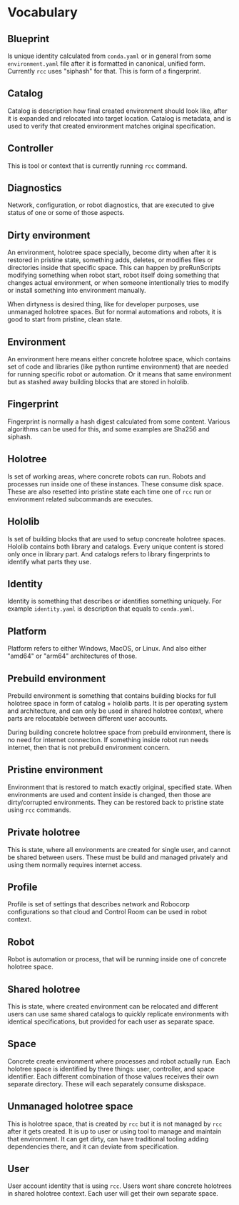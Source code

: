# Vocabulary

## Blueprint

Is unique identity calculated from `conda.yaml` or in general from some
`environment.yaml` file after it is formatted in canonical, unified form.
Currently `rcc` uses "siphash" for that. This is form of a fingerprint.

## Catalog

Catalog is description how final created environment should look like, after
it is expanded and relocated into target location. Catalog is metadata, and
is used to verify that created environment matches original specification.

## Controller

This is tool or context that is currently running `rcc` command.

## Diagnostics

Network, configuration, or robot diagnostics, that are executed to give
status of one or some of those aspects.

## Dirty environment

An environment, holotree space specially, become dirty when after it is
restored in pristine state, something adds, deletes, or modifies files or
directories inside that specific space. This can happen by preRunScripts
modifying something when robot start, robot itself doing something that
changes actual environment, or when someone intentionally tries to modify
or install something into environment manually.

When dirtyness is desired thing, like for developer purposes, use unmanaged
holotree spaces. But for normal automations and robots, it is good to start
from pristine, clean state.

## Environment

An environment here means either concrete holotree space, which contains
set of code and libraries (like python runtime environment) that are needed
for running specific robot or automation. Or it means that same environment
but as stashed away building blocks that are stored in hololib.

## Fingerprint

Fingerprint is normally a hash digest calculated from some content. Various
algorithms can be used for this, and some examples are Sha256 and siphash.

## Holotree

Is set of working areas, where concrete robots can run. Robots and processes
run inside one of these instances. These consume disk space. These are also
resetted into pristine state each time one of `rcc` run or environment related
subcommands are executes.

## Hololib

Is set of building blocks that are used to setup concreate holotree spaces.
Hololib contains both library and catalogs. Every unique content is stored
only once in library part. And catalogs refers to library fingerprints to
identify what parts they use.

## Identity

Identity is something that describes or identifies something uniquely.
For example `identity.yaml` is description that equals to `conda.yaml`.

## Platform

Platform refers to either Windows, MacOS, or Linux. And also either "amd64"
or "arm64" architectures of those.

## Prebuild environment

Prebuild environment is something that contains building blocks for full
holotree space in form of catalog + hololib parts. It is per operating system
and architecture, and can only be used in shared holotree context, where
parts are relocatable between different user accounts.

During building concrete holotree space from prebuild environment, there is
no need for internet connection. If something inside robot run needs internet,
then that is not prebuild environment concern.

## Pristine environment

Environment that is restored to match exactly original, specified state.
When environments are used and content inside is changed, then those are
dirty/corrupted environments. They can be restored back to pristine state
using `rcc` commands.

## Private holotree

This is state, where all environments are created for single user, and cannot
be shared between users. These must be build and managed privately and using
them normally requires internet access.

## Profile

Profile is set of settings that describes network and Robocorp configurations
so that cloud and Control Room can be used in robot context.

## Robot

Robot is automation or process, that will be running inside one of concrete
holotree space.

## Shared holotree

This is state, where created environment can be relocated and different users
can use same shared catalogs to quickly replicate environments with identical
specifications, but provided for each user as separate space.

## Space

Concrete create environment where processes and robot actually run. Each
holotree space is identified by three things: user, controller, and space
identifier. Each different combination of those values receives their own
separate directory. These will each separately consume diskspace.

## Unmanaged holotree space

This is holotree space, that is created by `rcc` but it is not managed by
`rcc` after it gets created. It is up to user or using tool to manage and
maintain that environment. It can get dirty, can have traditional tooling
adding dependencies there, and it can deviate from specification.

## User

User account identity that is using `rcc`. Users wont share concrete holotrees
in shared holotree context.  Each user will get their own separate space.
